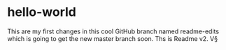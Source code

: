 # hello-world
This are my first changes in this cool GitHub branch named readme-edits which is going to get the new master branch soon.
 Ths is Readme v2.
 V§
